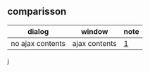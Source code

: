## comparisson

| dialog             |     window      |       note        |
| ------------------ | --------------- | ----------------- |
| no ajax contents   |  ajax contents  | [1]               |


j







[1]: http://www.telerik.com/forums/loading-content-with-ajax-for-a-dialog

